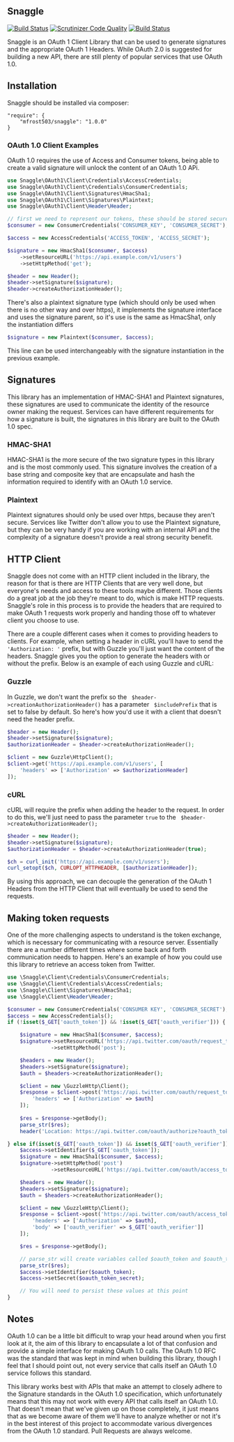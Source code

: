 ## Snaggle

[![Build Status](https://travis-ci.org/mfrost503/Snaggle.svg?branch=master)](https://travis-ci.org/mfrost503/Snaggle)
[![Scrutinizer Code
Quality](https://scrutinizer-ci.com/g/mfrost503/Snaggle/badges/quality-score.png?b=master)](https://scrutinizer-ci.com/g/mfrost503/Snaggle/?branch=master)
[![Build
Status](https://scrutinizer-ci.com/g/mfrost503/Snaggle/badges/build.png?b=master)](https://scrutinizer-ci.com/g/mfrost503/Snaggle/build-status/master)

Snaggle is an OAuth 1 Client Library that can be used to generate signatures and
the appropriate OAuth 1 Headers. While OAuth 2.0 is suggested for building a new API, there are still plenty of popular services that use OAuth 1.0. 
## Installation

Snaggle should be installed via composer:
```
"require": {
    "mfrost503/snaggle": "1.0.0"
}
```

### OAuth 1.0 Client Examples
OAuth 1.0 requires the use of Access and Consumer tokens, being able to create a valid signature will unlock the content of an OAuth 1.0 APi.

```php
use Snaggle\OAuth1\Client\Credentials\AccessCredentials;
use Snaggle\OAuth1\Client\Credentials\ConsumerCredentials;
use Snaggle\OAuth1\Client\Signatures\HmacSha1;
use Snaggle\OAuth1\Client\Signatures\Plaintext;
use Snaggle\OAuth1\Client\Header\Header;

// first we need to represent our tokens, these should be stored securely
$consumer = new ConsumerCredentials('CONSUMER_KEY', 'CONSUMER_SECRET');

$access = new AccessCredentials('ACCESS_TOKEN', 'ACCESS_SECRET');

$signature = new HmacSha1($consumer, $access)
    ->setResourceURL('https://api.example.com/v1/users')
    ->setHttpMethod('get');

$header = new Header();
$header->setSignature($signature);
$header->createAuthorizationHeader();
```

There's also a plaintext signature type (which should only be used when there is no other way and over https), it implements the signature interface and uses the signature parent, so it's use is the same as HmacSha1, only the instantiation differs
```php
$signature = new Plaintext($consumer, $access);
```
This line can be used interchangeably with the signature instantiation in the previous example.

## Signatures

This library has an implementation of HMAC-SHA1 and Plaintext signatures, these
signatures are used to communicate the identity of the resource owner making the
request. Services can have different requirements for how a signature is built,
the signatures in this library are built to the OAuth 1.0 spec.

### HMAC-SHA1

HMAC-SHA1 is the more secure of the two signature types in this library and is
the most commonly used. This signature involves the creation of a base string
and composite key that are encapsulate and hash the information required to
identify with an OAuth 1.0 service.

### Plaintext

Plaintext signatures should only be used over https, because they aren't secure.
Services like Twitter don't allow you to use the Plaintext signature, but they
can be very handy if you are working with an internal API and the complexity of
a signature doesn't provide a real strong security benefit.



## HTTP Client

Snaggle does not come with an HTTP client included in the library, the reason
for that is there are HTTP Clients that are very well done, but everyone's needs
and access to these tools maybe different. Those clients do a great job at the
job they're meant to do, which is make HTTP requests. Snaggle's role in this
process is to provide the headers that are required to make OAuth 1 requests
work properly and handing those off to whatever client you choose to use.

There are a couple different cases when it comes to providing headers to
clients. For example, when setting a header in cURL you'll have to send the
```'Authorization: '``` prefix, but with Guzzle you'll just want the content of
the headers. Snaggle gives you the option to generate the headers with or
without the prefix. Below is an example of each using Guzzle and cURL:

### Guzzle

In Guzzle, we don't want the prefix so the
``` $header->creationAuthorizationHeader()``` has a parameter ```
$includePrefix``` that is set to false by default. So here's how you'd use it
with a client that doesn't need the header prefix.
 
```php
$header = new Header();
$header->setSignature($signature);
$authorizationHeader = $header->createAuthorizationHeader();

$client = new Guzzle\HttpClient();
$client->get('https://api.example.com/v1/users', [
	'headers' => ['Authorization' => $authorizationHeader]
]);
```

### cURL

cURL will require the prefix when adding the header to the request. In order to
do this, we'll just need to pass the parameter ```true``` to the ```
$header->createAuthorizationHeader();```

```php
$header = new Header();
$header->setSignature($signature);
$authorizationHeader = $header->createAuthorizationHeader(true);

$ch = curl_init('https://api.example.com/v1/users');
curl_setopt($ch, CURLOPT_HTTPHEADER, [$authorizationHeader]);
```

By using this approach, we can decouple the generation of the OAuth 1 Headers
from the HTTP Client that will eventually be used to send the requests.

## Making token requests

One of the more challenging aspects to understand is the token exchange, which is
necessary for communicating with a resource server. Essentially there are a number 
different times where some back and forth communication needs to happen. Here's an
example of how you could use this library to retrieve an access token from Twitter.

```php
use \Snaggle\Client\Credentials\ConsumerCredentials;
use \Snaggle\Client\Credentials\AccessCredentials;
use \Snaggle\Client\Signatures\HmacSha1;
use \Snaggle\Client\Header\Header;

$consumer = new ConsumerCredentials('CONSUMER KEY', 'CONSUMER_SECRET');
$access = new AccessCredentials();
if (!isset($_GET['oauth_token']) && !isset($_GET['oauth_verifier'])) {

    $signature = new HmacSha1($consumer, $access);
    $signature->setResourceURL('https://api.twitter.com/oauth/request_token')
              ->setHttpMethod('post');

    $headers = new Header();
    $headers->setSignature($signature);
    $auth = $headers->createAuthorizationHeader();

    $client = new \GuzzleHttp\Client();
    $response = $client->post('https://api.twitter.com/oauth/request_token', [
        'headers' => ['Authorization' => $auth]
    ]);
   
    $res = $response->getBody();
    parse_str($res);
    header('Location: https://api.twitter.com/oauth/authorize?oauth_token=' . $oauth_token);

} else if(isset($_GET['oauth_token']) && isset($_GET['oauth_verifier'])) {
    $access->setIdentifier($_GET['oauth_token']);
    $signature = new HmacSha1($consumer, $access);
    $signature->setHttpMethod('post')
              ->setResourceURL('https://api.twitter.com/oauth/access_token');

    $headers = new Header();
    $headers->setSignature($signature);
    $auth = $headers->createAuthorizationHeader();

    $client = new \GuzzleHttp\Client();
    $response = $client->post('https://api.twitter.com/oauth/access_token', [
        'headers' => ['Authorization' => $auth],
        'body' => ['oauth_verifier' => $_GET['oauth_verifier']]
    ]);

    $res = $response->getBody();

    // parse_str will create variables called $oauth_token and $oauth_token_secret
    parse_str($res);
	$access->setIdentifier($oauth_token);
	$access->setSecret($oauth_token_secret);

	// You will need to persist these values at this point
}
```

## Notes

OAuth 1.0 can be a little bit difficult to wrap your head around when you first
look at it, the aim of this library to encapsulate a lot of that confusion and
provide a simple interface for making OAuth 1.0 calls. The OAuth 1.0 RFC was the
standard that was kept in mind when building this library, though I feel that I
should point out, not every service that calls itself an OAuth 1.0 service
follows this standard.

This library works best with APIs that make an attempt to closely adhere to the
Signature standards in the OAuth 1.0 specification, which unfortunately means
that this may not work with every API that calls itself an OAuth 1.0. That
doesn't mean that we've given up on those completely, it just means that as we
become aware of them we'll have to analyze whether or not it's in the best
interest of this project to accommodate various divergences from the OAuth 1.0
standard. Pull Requests are always welcome.
